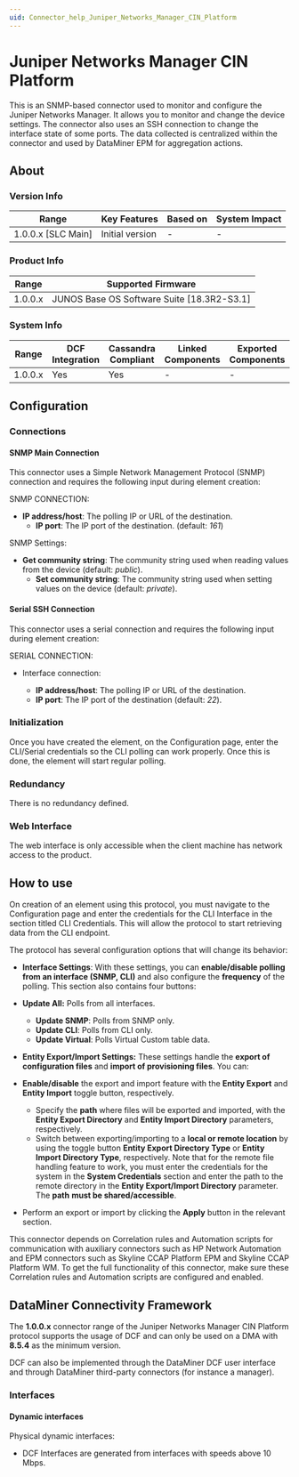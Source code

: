 ```yaml
---
uid: Connector_help_Juniper_Networks_Manager_CIN_Platform
---
```


# Juniper Networks Manager CIN Platform

This is an SNMP-based connector used to monitor and configure the Juniper Networks Manager. It allows you to monitor and change the device settings. The connector also uses an SSH connection to change the interface state of some ports. The data collected is centralized within the connector and used by DataMiner EPM for aggregation actions.

## About

### Version Info

| **Range**            | **Key Features** | **Based on** | **System Impact** |
|----------------------|------------------|--------------|-------------------|
| 1.0.0.x \[SLC Main\] | Initial version  | \-           | \-                |

### Product Info

| **Range** | **Supported Firmware**                       |
|-----------|----------------------------------------------|
| 1.0.0.x   | JUNOS Base OS Software Suite \[18.3R2-S3.1\] |

### System Info

| **Range** | **DCF Integration** | **Cassandra Compliant** | **Linked Components** | **Exported Components** |
|-----------|---------------------|-------------------------|-----------------------|-------------------------|
| 1.0.0.x   | Yes                 | Yes                     | \-                    | \-                      |

## Configuration

### Connections

#### SNMP Main Connection

This connector uses a Simple Network Management Protocol (SNMP) connection and requires the following input during element creation:

SNMP CONNECTION:

- **IP address/host**: The polling IP or URL of the destination.
  - **IP port**: The IP port of the destination. (default: *161*)

SNMP Settings:

- **Get community string**: The community string used when reading values from the device (default: *public*).
  - **Set community string**: The community string used when setting values on the device (default: *private*).

#### Serial SSH Connection

This connector uses a serial connection and requires the following input during element creation:

SERIAL CONNECTION:

- Interface connection:

  - **IP address/host**: The polling IP or URL of the destination.
  - **IP port**: The IP port of the destination (default: *22*).

### Initialization

Once you have created the element, on the Configuration page, enter the CLI/Serial credentials so the CLI polling can work properly. Once this is done, the element will start regular polling.

### Redundancy

There is no redundancy defined.

### Web Interface

The web interface is only accessible when the client machine has network access to the product.

## How to use

On creation of an element using this protocol, you must navigate to the Configuration page and enter the credentials for the CLI Interface in the section titled CLI Credentials. This will allow the protocol to start retrieving data from the CLI endpoint.

The protocol has several configuration options that will change its behavior:

- **Interface Settings**: With these settings, you can **enable/disable polling** **from an interface (SNMP, CLI)** and also configure the **frequency** of the polling. This section also contains four buttons:

- **Update All:** Polls from all interfaces.
  - **Update SNMP**: Polls from SNMP only.
  - **Update CLI**: Polls from CLI only.
  - **Update Virtual**: Polls Virtual Custom table data.

- **Entity Export/Import Settings:** These settings handle the **export of** **configuration files** and **import of provisioning files**. You can:

- **Enable/disable** the export and import feature with the **Entity Export** and **Entity Import** toggle button, respectively.
  - Specify the **path** where files will be exported and imported, with the **Entity Export Directory** and **Entity Import Directory** parameters, respectively.
  - Switch between exporting/importing to a **local or remote location** by using the toggle button **Entity Export Directory Type** or **Entity Import Directory Type**, respectively.
    Note that for the remote file handling feature to work, you must enter the credentials for the system in the **System Credentials** section and enter the path to the remote directory in the **Entity Export/Import Directory** parameter. The **path** **must be shared/accessible**.

- Perform an export or import by clicking the **Apply** button in the relevant section.

This connector depends on Correlation rules and Automation scripts for communication with auxiliary connectors such as HP Network Automation and EPM connectors such as Skyline CCAP Platform EPM and Skyline CCAP Platform WM. To get the full functionality of this connector, make sure these Correlation rules and Automation scripts are configured and enabled.

## DataMiner Connectivity Framework

The **1.0.0.x** connector range of the Juniper Networks Manager CIN Platform protocol supports the usage of DCF and can only be used on a DMA with **8.5.4** as the minimum version.

DCF can also be implemented through the DataMiner DCF user interface and through DataMiner third-party connectors (for instance a manager).

### Interfaces

#### Dynamic interfaces

Physical dynamic interfaces:

- DCF Interfaces are generated from interfaces with speeds above 10 Mbps.
